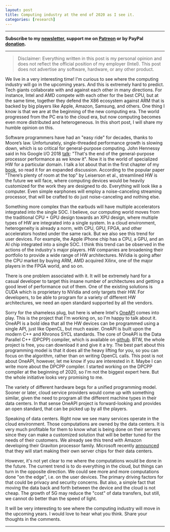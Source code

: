 ```yaml
---
layout: post
title: Computing industry at the end of 2020 as I see it.
categories: [research]
---
```


------
**Subscribe to my [newsletter](https://products.easyperf.net/newsletter), support me on [Patreon](https://www.patreon.com/dendibakh) or by PayPal [donation](https://www.paypal.com/cgi-bin/webscr?cmd=_donations&business=TBM3NW8TKTT34&currency_code=USD&source=url).**

------

> Disclaimer: Everything written in this post is my personal opinion and does not reflect the official position of my employer (Intel). This post does not advertise any software, hardware, or any other product.

We live in a very interesting time! I'm curious to see where the computing industry will go in the upcoming years. And this is extremely hard to predict. Tech giants collaborate with and against each other in many directions. For instance, Intel and AMD compete with each other for the best CPU, but at the same time, together they defend the X86 ecosystem against ARM that is backed by big players like Apple, Amazon, Samsung, and others. One thing I know is that we are at the beginning of the new computing era. The world progressed from the PC era to the cloud era, but now computing becomes even more distributed and heterogeneous. In this short post, I will share my humble opinion on this.

Software programmers have had an "easy ride" for decades, thanks to Moore’s law. Unfortunately, single-threaded performance growth is slowing down, which is so critical for general-purpose computing. John Hennessy said in his Google I/O 2018 [talk](https://youtu.be/Azt8Nc-mtKM): "That's the end of the general-purpose processor performance as we know it". Now it is the world of specialized HW for a particular domain. I talk a lot about that in the first chapter of my [book](https://book.easyperf.net/perf_book), so read it for an expanded discussion. According to the popular paper "There’s plenty of room at the top" by Leiserson et al., streamlined HW is the future we will face, where computing devices would be heavily customized for the work they are designed to do. Everything will look like a computer. Even simple earphones will employ a noise-canceling streaming processor, that will be crafted to do just noise-canceling and nothing else.

Something more complex than the earbuds will have multiple accelerators integrated into the single SOC. I believe, our computing world moves from the traditional CPU + GPU design towards an XPU design, where multiple types of HW are integrated into a single system. In a cloud environment, heterogeneity is already a norm, with CPU, GPU, FPGA, and other accelerators hosted under the same rack. But we also see this trend for user devices. For example, the Apple iPhone chip has a CPU, a GPU, and an AI chip integrated into a single SOC. I think this trend can be observed in the actions of the industry's major players. HW companies are broadening their portfolio to provide a wide range of HW architectures. NVidia is going after the CPU market by buying ARM, AMD acquired Xilinx, one of the major players in the FPGA world, and so on. 

There is one problem associated with it. It will be extremely hard for a casual developer to target this insane number of architectures and getting a good level of performance out of them. One of the existing solutions is CUDA which is proprietary to NVidia and only targets their HW. For developers, to be able to program for a variety of different HW architectures, we need an open standard supported by all the vendors.

Sorry for the shameless plug, but here is where Intel's [OneAPI](https://www.oneapi.com/) comes into play. This is the project that I'm working on, so I'm happy to talk about it. OneAPI is a bold idea that all the HW devices can be programmed using a single API, just like OpenCL, but much easier. OneAPI is built upon the modern C++ and Khronos SYCL standards. The core of OneAPI is the Data Parallel C++ (DPCPP) compiler, which is available on [github](https://github.com/intel/llvm). BTW, the whole project is free, you can download it and give it a try. The best part about this programming model is that it does all the heavy lifting for you, so you can focus on the algorithm, rather than on writing OpenCL calls. This post is not about OneAPI, however, let me know if you are interested in it. Maybe I can write more about the DPCPP compiler. I started working on the DPCPP compiler at the beginning of 2020, so I'm not the biggest expert here. But the whole initiative looks very promising to me.

The variety of different hardware begs for a unified programming model. Sooner or later, cloud service providers would come up with something similar, given the need to program all the different machine types in their data centers. In that sense OneAPI project is forward-looking and provides an open standard, that can be picked up by all the players. 

Speaking of data centers. Right now we see many services operate in the cloud environment. Those computations are owned by the data centers. It is very much profitable for them to know what is being done on their servers since they can make a customized solution that will be better tuned for the needs of their customers. We already see this trend with Amazon developing their Graviton processor family. Microsoft recently [announced](https://www.bloomberg.com/news/articles/2020-12-18/microsoft-is-designing-its-own-chips-for-servers-surface-pcs) that they will start making their own server chips for their data centers.

However, it's not yet clear to me where the computations would be done in the future. The current trend is to do everything in the cloud, but things can turn in the opposite direction. We could see more and more computations done "on the edge", i.e. on the user devices. The primary driving factors for that could be privacy and security concerns. But also, a simple fact that moving the data back and forth between the device and the cloud is not cheap. The growth of 5G may reduce the "cost" of data transfers, but still, we cannot do better than the speed of light.

It will be very interesting to see where the computing industry will move in the upcoming years. I would love to hear what you think. Share your thoughts in the comments.

---

